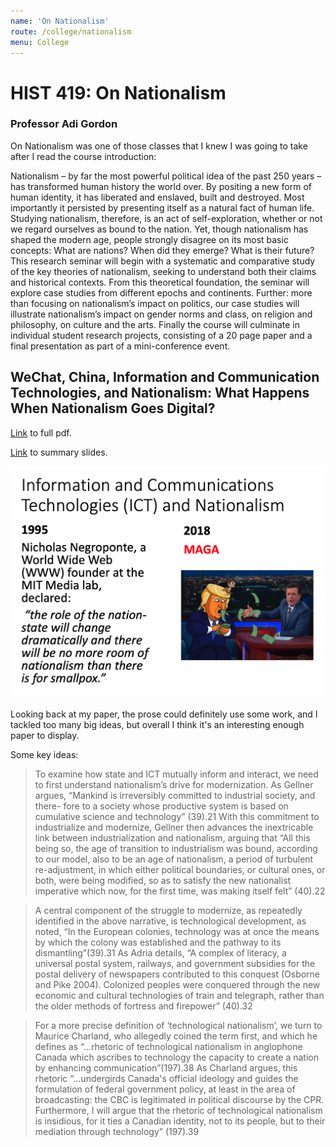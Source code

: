 ```yaml
---
name: 'On Nationalism'
route: /college/nationalism
menu: College
---
```


# HIST 419: On Nationalism
### Professor Adi Gordon

On Nationalism was one of those classes that I knew I was going to take after I read the course introduction:

Nationalism – by far the most powerful political idea of the past 250 years – has transformed human history the world over. By positing a new form of human identity, it has liberated and enslaved, built and destroyed. Most importantly it persisted by presenting itself as a natural fact of human life. Studying nationalism, therefore, is an act of self-exploration, whether or not we regard ourselves as bound to the nation. Yet, though nationalism has shaped the modern age, people strongly disagree on its most basic concepts: What are nations? When did they emerge? What is their future? This research seminar will begin with a systematic and comparative study of the key theories of nationalism, seeking to understand both their claims and historical contexts. From this theoretical foundation, the seminar will explore case studies from different epochs and continents. Further: more than focusing on nationalism’s impact on politics, our case studies will illustrate nationalism’s impact on gender norms and class, on religion and philosophy, on culture and the arts. Finally the course will culminate in individual student research projects, consisting of a 20 page paper and a final presentation as part of a mini-conference event.

## WeChat, China, Information and Communication Technologies, and Nationalism: What Happens When Nationalism Goes Digital?

[Link](/pdfs/ict-china-nationalism-paper.pdf) to full pdf.

[Link](/pdfs/ict-china-nationalism-slides.pdf) to summary slides.

![Technology and Nationalism slide](./nationalism-slide.png)

Looking back at my paper, the prose could definitely use some work, and I tackled too many big ideas, but overall I think it's an interesting enough paper to display.

Some key ideas:
> To examine how state and ICT mutually inform and interact, we need to first understand nationalism’s drive for modernization. As Gellner argues, “Mankind is irreversibly committed to industrial society, and there- fore to a society whose productive system is based on cumulative science and technology” (39).21 With this commitment to industrialize and modernize, Gellner then advances the inextricable link between industrialization and nationalism, arguing that “All this being so, the age of transition to industrialism was bound, according to our model, also to be an age of nationalism, a period of turbulent re-adjustment, in which either political boundaries, or cultural ones, or both, were being modified, so as to satisfy the new nationalist imperative which now, for the first time, was making itself felt” (40).22

> A central component of the struggle to modernize, as repeatedly identified in the above narrative, is technological development, as noted, “In the European colonies, technology was at once the means by which the colony was established and the pathway to its dismantling”(39).31 As Adria details, “A complex of literacy, a universal postal system, railways, and government subsidies for the postal delivery of newspapers contributed to this conquest (Osborne and Pike 2004). Colonized peoples were conquered through the new economic and cultural technologies of train and telegraph, rather than the older methods of fortress and firepower” (40).32

> For a more precise definition of ‘technological nationalism’, we turn to Maurice Charland, who allegedly coined the term first, and which he defines as “...rhetoric of technological nationalism in anglophone Canada which ascribes to technology the capacity to create a nation by enhancing communication”(197).38 As Charland argues, this rhetoric “...undergirds Canada's official ideology and guides the formulation of federal government policy, at least in the area of broadcasting: the CBC is legitimated in political discourse by the CPR. Furthermore, I will argue that the rhetoric of technological nationalism is insidious, for it ties a Canadian identity, not to its people, but to their mediation through technology” (197).39